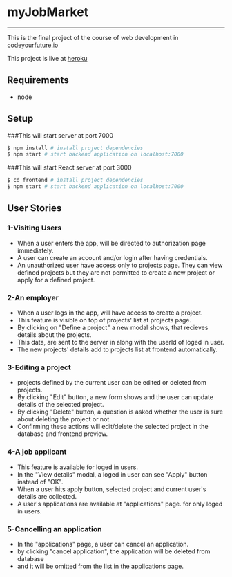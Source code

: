 # myJobMarket

---

This is the final project of the course of web development in [codeyourfuture.io](https://codeyourfuture.io)

This project is live at [heroku](https://stormy-caverns-71378.herokuapp.com)

## Requirements

- node

## Setup

###This will start server at port 7000

```bash
$ npm install # install project dependencies
$ npm start # start backend application on localhost:7000
```

###This will start React server at port 3000

```bash
$ cd frontend # install project dependencies
$ npm start # start backend application on localhost:7000
```

## User Stories

### 1-Visiting Users

- When a user enters the app, will be directed to authorization page immediately.
- A user can create an account and/or login after having credentials.
- An unauthorized user have access only to projects page. They can view defined projects but they are not permitted to create a new project or apply for a defined project.

### 2-An employer

- When a user logs in the app, will have access to create a project.
- This feature is visible on top of projects' list at projects page.
- By clicking on "Define a project" a new modal shows, that recieves details about the projects.
- This data, are sent to the server in along with the userId of loged in user.
- The new projects' details add to projects list at frontend automatically.

### 3-Editing a project

- projects defined by the current user can be edited or deleted from projects.
- By clicking "Edit" button, a new form shows and the user can update details of the selected project.
- By clicking "Delete" button, a question is asked whether the user is sure about deleting the project or not.
- Confirming these actions will edit/delete the selected project in the database and frontend preview.

### 4-A job applicant

- This feature is available for loged in users.
- In the "View details" modal, a loged in user can see "Apply" button instead of "OK".
- When a user hits apply button, selected project and current user's details are collected.
- A user's applications are available at "applications" page. for only loged in users.

### 5-Cancelling an application

- In the "applications" page, a user can cancel an application.
- by clicking "cancel application", the application will be deleted from database
- and it will be omitted from the list in the applications page.
